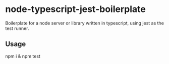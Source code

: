 # node-typescript-jest-boilerplate

Boilerplate for a node server or library written in typescript, using jest as
the test runner.

## Usage

npm i & npm test
